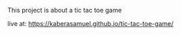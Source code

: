 This project is about a tic tac toe game 

live at: https://kaberasamuel.github.io/tic-tac-toe-game/
